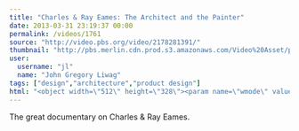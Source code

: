 ```yaml
---
title: "Charles & Ray Eames: The Architect and the Painter"
date: 2013-03-31 23:19:37 00:00
permalink: /videos/1761
source: "http://video.pbs.org/video/2178281391/"
thumbnail: "http://pbs.merlin.cdn.prod.s3.amazonaws.com/Video%20Asset/pbs/american-masters/4007/images/28256_COVEStackCard_20120418050637.jpg.resize.380x212.jpg"
user:
  username: "jl"
  name: "John Gregory Liwag"
tags: ["design","architecture","product design"]
html: "<object width=\"512\" height=\"328\"><param name=\"wmode\" value=\"transparent\"><param name=\"movie\" value=\"http://www-tc.pbs.org/video/media/swf/PBSPlayer.swf\"><param name=\"flashvars\" value=\"video=2178281391&amp;player=viral\"><param name=\"allowFullScreen\" value=\"true\"><param name=\"allowscriptaccess\" value=\"always\"><param name=\"wmode\" value=\"transparent\"><embed src=\"http://www-tc.pbs.org/video/media/swf/PBSPlayer.swf\" flashvars=\"video=2178281391&amp;player=viral\" type=\"application/x-shockwave-flash\" allowscriptaccess=\"always\" wmode=\"transparent\" allowfullscreen=\"true\" width=\"512\" height=\"328\" bgcolor=\"#000000\"></embed></object>"
---
```


The great documentary on Charles & Ray Eames.